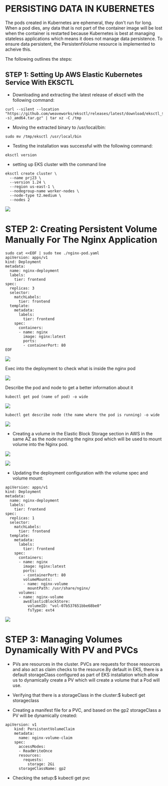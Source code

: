 # PERSISTING DATA IN KUBERNETES

The pods created in Kubernetes are ephemeral, they don't run for long. When a pod dies, any data that is not part of the container image will be lost when the container is restarted because Kubernetes is best at managing stateless applications which means it does not manage data persistence. To ensure data persistent, the PersistentVolume resource is implemented to acheive this.

The following outlines the steps:

## STEP 1: Setting Up AWS Elastic Kubernetes Service With EKSCTL

- Downloading and extracting the latest release of eksctl with the following command: 
```
curl --silent --location 
"https://github.com/weaveworks/eksctl/releases/latest/download/eksctl_$(uname -s)_amd64.tar.gz" | tar xz -C /tmp
```

- Moving the extracted binary to /usr/local/bin: 
  
```  
sudo mv /tmp/eksctl /usr/local/bin
```

- Testing the installation was successful with the following command:
``` 
eksctl version
```


- setting up EKS cluster with the command line 

```
eksctl create cluster \
  --name prj23 \
  --version 1.24 \
  --region us-east-1 \
  --nodegroup-name worker-nodes \
  --node-type t2.medium \
  --nodes 2
```

![](./Images/create%20cluster.PNG)


# STEP 2: Creating Persistent Volume Manually For The Nginx Application

```
sudo cat <<EOF | sudo tee ./nginx-pod.yaml
apiVersion: apps/v1
kind: Deployment
metadata:
  name: nginx-deployment
  labels:
    tier: frontend
spec:
  replicas: 3
  selector:
    matchLabels:
      tier: frontend
  template:
    metadata:
      labels:
        tier: frontend
    spec:
      containers:
      - name: nginx
        image: nginx:latest
        ports:
        - containerPort: 80
EOF
```

![](./Images/apply%20deployment.PNG)

Exec into the deployment to check what is inside the nginx pod

![](./Images/exec%20deploy.PNG)

Describe the pod and node to get a better information about it

`kubectl get pod (name of pod) -o wide`

![](./Images/describe%20a%20pod%20-o%20wide.PNG)

`kubectl get describe node (the name where the pod is running) -o wide`

![](./Images/node%20region.PNG)


- Creating a volume in the Elastic Block Storage section in AWS in the same AZ as the node running the nginx pod which will be used to mount volume into the Nginx pod.

![](./Images/create%20volume.PNG)

![](./Images/volume%20created.PNG)


- Updating the deployment configuration with the volume spec and volume mount:

```
apiVersion: apps/v1
kind: Deployment
metadata:
  name: nginx-deployment
  labels:
    tier: frontend
spec:
  replicas: 1
  selector:
    matchLabels:
      tier: frontend
  template:
    metadata:
      labels:
        tier: frontend
    spec:
      containers:
      - name: nginx
        image: nginx:latest
        ports:
        - containerPort: 80
        volumeMounts:
        - name: nginx-volume
          mountPath: /usr/share/nginx/
      volumes:
      - name: nginx-volume
        awsElasticBlockStore:
          volumeID: "vol-07b537651bbe68be0"
          fsType: ext4
```

![](./Images/volume%20attached.PNG)


# STEP 3: Managing Volumes Dynamically With PV and PVCs

- PVs are resources in the cluster. PVCs are requests for those resources and also act as claim checks to the resource.By default in EKS, there is a default storageClass configured as part of EKS installation which allow us to dynamically create a PV which will create a volume that a Pod will use.
  
- Verifying that there is a storageClass in the cluster:$ kubectl get storageclass


- Creating a manifest file for a PVC, and based on the gp2 storageClass a PV will be dynamically created:

```
apiVersion: v1
    kind: PersistentVolumeClaim
    metadata:
      name: nginx-volume-claim
    spec:
      accessModes:
      - ReadWriteOnce
      resources:
        requests:
          storage: 2Gi
      storageClassName: gp2
```

- Checking the setup:$ kubectl get pvc


